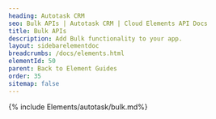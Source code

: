 ```yaml
---
heading: Autotask CRM
seo: Bulk APIs | Autotask CRM | Cloud Elements API Docs
title: Bulk APIs
description: Add Bulk functionality to your app.
layout: sidebarelementdoc
breadcrumbs: /docs/elements.html
elementId: 50
parent: Back to Element Guides
order: 35
sitemap: false
---
```


{% include Elements/autotask/bulk.md%}
